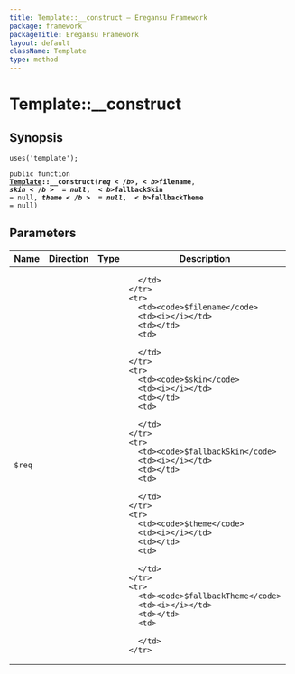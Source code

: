```yaml
---
title: Template::__construct — Eregansu Framework
package: framework
packageTitle: Eregansu Framework
layout: default
className: Template
type: method
---
```


# Template::__construct

## Synopsis

<code>uses('template');</code>

<code>public function <b><a href="Template">Template</a>::__construct</b>(<b>$req</b>, <b>$filename</b>, <b>$skin</b> = null, <b>$fallbackSkin</b> = null, <b>$theme</b> = null, <b>$fallbackTheme</b> = null)</code>

## Parameters

<table>
  <thead>
    <tr>
      <th>Name</th>
      <th>Direction</th>
      <th>Type</th>
      <th>Description</th>
    </tr>
  </thead>
  <tbody>
    <tr>
      <td><code>$req</code>
      <td><i></i></td>
      <td></td>
      <td>

      </td>
    </tr>
    <tr>
      <td><code>$filename</code>
      <td><i></i></td>
      <td></td>
      <td>

      </td>
    </tr>
    <tr>
      <td><code>$skin</code>
      <td><i></i></td>
      <td></td>
      <td>

      </td>
    </tr>
    <tr>
      <td><code>$fallbackSkin</code>
      <td><i></i></td>
      <td></td>
      <td>

      </td>
    </tr>
    <tr>
      <td><code>$theme</code>
      <td><i></i></td>
      <td></td>
      <td>

      </td>
    </tr>
    <tr>
      <td><code>$fallbackTheme</code>
      <td><i></i></td>
      <td></td>
      <td>

      </td>
    </tr>
  </tbody>
</table>

